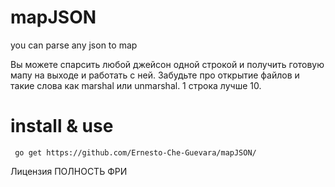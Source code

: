 # mapJSON
you can parse any json to map

Вы можете спарсить любой джейсон одной строкой и получить готовую мапу на выходе и работать с ней. Забудьте про открытие файлов и такие слова как marshal или unmarshal. 1 строка лучше 10.

# install & use
``` go get https://github.com/Ernesto-Che-Guevara/mapJSON/```


Лицензия
ПОЛНОСТЬ ФРИ

